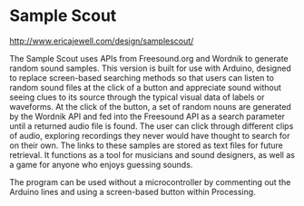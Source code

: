 # Sample Scout

http://www.ericajewell.com/design/samplescout/

The Sample Scout uses APIs from Freesound.org and Wordnik to generate random sound samples. This version is built for use with Arduino, designed to replace screen-based searching methods so that users can listen to random sound files at the click of a button and appreciate sound without seeing clues to its source through the typical visual data of labels or waveforms. At the click of the button, a set of random nouns are generated by the Wordnik API and fed into the Freesound API as a search parameter until a returned audio file is found. The user can click through different clips of audio, exploring recordings they never would have thought to search for on their own. The links to these samples are stored as text files for future retrieval. It functions as a tool for musicians and sound designers, as well as a game for anyone who enjoys guessing sounds. 

The program can be used without a microcontroller by commenting out the Arduino lines and using a screen-based button within Processing.



